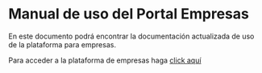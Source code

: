 # Manual de uso del Portal Empresas

En este documento podrá encontrar la documentación actualizada de uso de la plataforma para empresas.

Para acceder a la plataforma de empresas haga [click aquí](https://dreamjobs.com.co/2015/sesion)
